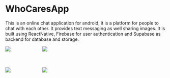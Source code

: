 # WhoCaresApp

This is an online chat application for android, it is a platform for people to chat with each other. It provides text messaging as well sharing images. It is built using ReactNative, Firebase for user authentication and Supabase as backend for database and storage.

<div style="text-align:center; display: flex;gap:100px"><img src="https://kllspqoqajlddmvgnsft.supabase.co/storage/v1/object/public/avatar/Login.gif" /><img src="https://kllspqoqajlddmvgnsft.supabase.co/storage/v1/object/public/avatar/Profile.gif" /></div>
<div style="text-align:center; display: flex;gap:100px; margin-top:50px"><img src="https://kllspqoqajlddmvgnsft.supabase.co/storage/v1/object/public/avatar/Chat.gif" /><img src="https://kllspqoqajlddmvgnsft.supabase.co/storage/v1/object/public/avatar/Search.gif" /></div>
